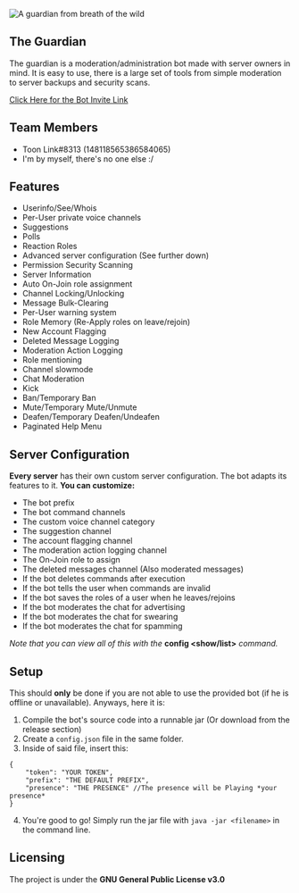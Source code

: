 
![A guardian from breath of the wild](https://i.imgur.com/3DFIDkI.png)

## The Guardian
The guardian is a moderation/administration bot made with server owners in mind. It is easy to use, there is a large set of tools from simple moderation to server backups and security scans.

[Click Here for the Bot Invite Link](https://discordapp.com/oauth2/authorize?client_id=591840782793834505&scope=bot&permissions=8)

## Team Members
 - Toon Link#8313 (148118565386584065)
 - I'm by myself, there's no one else :/

## Features
 - Userinfo/See/Whois
 - Per-User private voice channels
 - Suggestions
 - Polls
 - Reaction Roles
 - Advanced server configuration (See further down)
 - Permission Security Scanning
 - Server Information
 - Auto On-Join role assignment
 - Channel Locking/Unlocking
 - Message Bulk-Clearing
 - Per-User warning system
 - Role Memory (Re-Apply roles on leave/rejoin)
 - New Account Flagging
 - Deleted Message Logging
 - Moderation Action Logging
 - Role mentioning
 - Channel slowmode
 - Chat Moderation
 - Kick
 - Ban/Temporary Ban
 - Mute/Temporary Mute/Unmute
 - Deafen/Temporary Deafen/Undeafen
 - Paginated Help Menu

## Server Configuration
**Every server** has their own custom server configuration. The bot adapts its features to it. **You can customize:**
 - The bot prefix
 - The bot command channels
 - The custom voice channel category
 - The suggestion channel
 - The account flagging channel
 - The moderation action logging channel
 - The On-Join role to assign
 - The deleted messages channel (Also moderated messages)
 - If the bot deletes commands after execution
 - If the bot tells the user when commands are invalid
 - If the bot saves the roles of a user when he leaves/rejoins
 - If the bot moderates the chat for advertising
 - If the bot moderates the chat for swearing
 - If the bot moderates the chat for spamming

*Note that you can view all of this with the* **config <show/list>** *command.*

## Setup
This should **only** be done if you are not able to use the provided bot (if he is offline or unavailable). Anyways, here it is:
 1. Compile the bot's source code into a runnable jar (Or download from the release section)
 2. Create a `config.json` file in the same folder.
 3. Inside of said file, insert this: 

~~~~
{
	"token": "YOUR TOKEN",
	"prefix": "THE DEFAULT PREFIX",
	"presence": "THE PRESENCE" //The presence will be Playing *your presence*
}
~~~~
4. You're good to go! Simply run the jar file with `java -jar <filename>` in the command line.

## Licensing
The project is under the **GNU General Public License v3.0**
